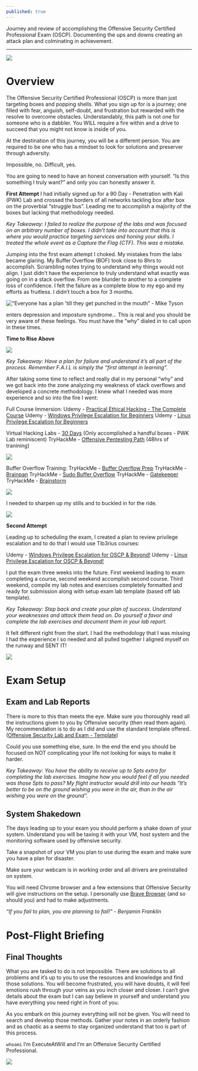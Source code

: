 ```yaml
---
published: true
---
```

Journey and review of accomplishing the Offensive Security Certified Professional Exam (OSCP). Documenting the ups and downs creating an attack plan and colminating in achievement.

----------

![](https://paper-attachments.dropbox.com/s_7075241856652EF31BB91F5A4E9433ABF28A4C020A8BFD9F936C74F79D6A3265_1601174324526_postoscplogo.jpg)

# Overview

The Offensive Security Certified Professional (OSCP) is more than just targeting boxes and popping shells. What you sign up for is a journey; one filled with fear, anguish, self-doubt, and frustration but rewarded with the resolve to overcome obstacles. Understandably, this path is not one for someone who is a dabbler. You WILL require a fire within and a drive to succeed that you might not know is inside of you. 

At the destination of this journey, you will be a different person. You are required to be one who has a mindset to look for solutions and preserver through adversity.

Impossible, no. 
Difficult, yes.

You are going to need to have an honest conversation with yourself. “Is this something I truly want?” and only you can honestly answer it.

**First Attempt**
I had initially signed up for a 90 Day - Penetration with Kali (PWK) Lab and crossed the borders of all networks tackling box after box on the proverbial “struggle bus”. Leading me to accomplish a majority of the boxes but lacking that methodology needed.

*Key Takeaway: I failed to realize the purpose of the labs and was focused on an arbitrary number of boxes. I didn’t take into account that this is where you would practice targeting services and honing your skills. I treated the whole event as a Capture the Flag (CTF). This was a mistake.*

Jumping into the first exam attempt I choked. My mistakes from the labs became glaring. My Buffer Overflow (BOF) took close to 8hrs to accomplish. Scrambling notes trying to understand why things would not align. I just didn’t have the experience to truly understand what exactly was going on in a stack overflow. From one blunder to another to a complete loss of confidence. I felt the failure as a complete blow to my ego and my efforts as fruitless. I didn’t touch a box for 3 months.

![“Everyone has a plan 'till they get punched in the mouth” - Mike Tyson](https://paper-attachments.dropbox.com/s_7075241856652EF31BB91F5A4E9433ABF28A4C020A8BFD9F936C74F79D6A3265_1602957508233_image.png)

enters depression and imposture syndrome… This is real and you should be very aware of these feelings. You must have the “why” dialed in to call upon in these times.

**Time to Rise Above** 

![](https://paper-attachments.dropbox.com/s_7075241856652EF31BB91F5A4E9433ABF28A4C020A8BFD9F936C74F79D6A3265_1601163642310_Full_F-22_Demo_Exclusive_Look_Inside_the_Raptor.gif)

*Key Takeaway: Have a plan for failure and understand it’s all part of the process. Remember F.A.I.L is simply the “first attempt in learning”.*

After taking some time to reflect and really dial in my personal “why” and we got back into the zone analyzing my weakness of stack overflows and developed a concrete methodology. I knew what I needed was more experience and so into the fire I went:

Full Course Immersion:
Udemy - [Practical Ethical Hacking - The Complete Course](https://www.udemy.com/course/practical-ethical-hacking/)
Udemy - [Windows Privilege Escalation for Beginners](https://www.udemy.com/course/windows-privilege-escalation-for-beginners/)
Udemy - [Linux Privilege Escalation for Beginners](https://www.udemy.com/course/linux-privilege-escalation-for-beginners/)

Virtual Hacking Labs - [30 Days](https://www.virtualhackinglabs.com/) (Only accomplished a handful boxes - PWK Lab reminiscent)
TryHackMe - [Offensive Pentesting Path](https://tryhackme.com/path/outline/pentesting) (48hrs of tranining)

![](https://pbs.twimg.com/media/Eh05VAKXkAUeHIF?format=png&name=medium)

Buffer Overflow Training:
TryHackMe - [Buffer Overflow Prep](https://tryhackme.com/room/bufferoverflowprep)
TryHackMe - [Brainpan](https://tryhackme.com/room/brainpan)
TryHackMe - [Sudo Buffer Overflow](https://tryhackme.com/room/sudovulnsbof)
TryHackMe - [Gatekeeper](https://tryhackme.com/room/gatekeeper)
TryHackMe - [Brainstorm](https://tryhackme.com/room/brainstorm)

![](https://paper-attachments.dropbox.com/s_7075241856652EF31BB91F5A4E9433ABF28A4C020A8BFD9F936C74F79D6A3265_1602959370568_image.png)

I needed to sharpen up my stills and to buckled in for the ride. 

![](https://paper-attachments.dropbox.com/s_7075241856652EF31BB91F5A4E9433ABF28A4C020A8BFD9F936C74F79D6A3265_1601163247500_VIOLENT_Super_Hornets_Carrier_Catapult_Takeoffs__Flight_Deck_Ops_USS_Theodore_Roosevelt.gif)

**Second Attempt**

Leading up to scheduling the exam, I created a plan to review privilege escalation and to do that I would use Tib3rius courses:

Udemy - [Windows Privilege Escalation for OSCP & Beyond!](https://www.udemy.com/course/windows-privilege-escalation/)
Udemy - [Linux Privilege Escalation for OSCP & Beyond!](https://www.udemy.com/course/linux-privilege-escalation/)

I put the exam three weeks into the future. First weekend leading to exam completing a course, second weekend accomplish second course. Third weekend, compile my lab notes and exercises completely formatted and ready for submission along with setup exam lab template (based off lab template).

*Key Takeaway: Step back and create your plan of success. Understand your weaknesses and attack them head on. Do yourself a favor and complete the lab exercises and document them in your lab report.*

It felt different right from the start. I had the methodology that I was missing I had the experience I so needed and all pulled together I aligned myself on the runway and SENT IT!

![](https://paper-attachments.dropbox.com/s_7075241856652EF31BB91F5A4E9433ABF28A4C020A8BFD9F936C74F79D6A3265_1601163333767_VIOLENT_Super_Hornets_Carrier_Catapult_Takeoffs__Flight_Deck_Ops_USS_Theodore_Roosevelt+1.gif)

# Exam Setup

## Exam and Lab Reports
There is more to this than meets the eye. Make sure you thoroughly read all the instructions given to you by Offensive security (then read them again). My recommendation is to do as I did and use the standard template offered. ([Offensive Security Lab and Exam - Template](https://www.offensive-security.com/pwk-online/PWK-Example-Report-v1.pdf))

Could you use something else, sure. In the end the end you should be focused on NOT complicating your life not looking for ways to make it harder. 

*Key Takeaway: You have the ability to receive up to 5pts extra for completing the lab exercises. Imagine how you would feel if all you needed was those 5pts to pass? My flight instructor would drill into our heads “It’s better to be on the ground wishing you were in the air, than in the air wishing you were on the ground”.*

## System Shakedown

The days leading up to your exam you should perform a shake down of your system. Understand you will be taxing it with your VM, host system and the monitoring software used by offensive security. 

Take a snapshot of your VM you plan to use during the exam and make sure you have a plan for disaster.

Make sure your webcam is in working order and all drivers are preinstalled on system.

You will need Chrome browser and a few extensions that Offensive Security will give instructions on the setup. I personally use [Brave Browser](https://brave.com/) (and so should you) and had to make adjustments.

*“If you fail to plan, you are planning to fail!” - Benjamin Franklin*

# Post-Flight Briefing

## Final Thoughts

What you are tasked to do is not impossible. There are solutions to all problems and it’s up to you to use the resources and knowledge and find those solutions. You will become frustrated, you will have doubts, it will feel emotions rush through your veins as you inch closer and closer. I can’t give details about the exam but I can say believe in yourself and understand you have everything you need right in front of you.

As you embark on this journey everything will not be given. You will need to search and develop those methods. Gather your notes in an orderly fashion and as chaotic as a seems to stay organized understand that too is part of this process. 

`whoami` I’m ExecuteAtWill and I’m an Offensive Security Certified Professional. 

![](https://paper-attachments.dropbox.com/s_7075241856652EF31BB91F5A4E9433ABF28A4C020A8BFD9F936C74F79D6A3265_1601162473303_F_35_Pilot_Salute.gif)
